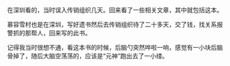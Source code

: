 在深圳看的，当时误入传销组织几天。回来看了一些相关文章，其中就包括这本。

慕容雪村也是在深圳，写好遗书然后去传销组织待了二十多天，交了钱，找关系报警抓的那帮人，回来写的此书。

记得我当时很想不通，看这本书的时候，后脑勺突然哗啦一响，感觉有一小块后脑骨掉了，随后大脑空荡荡的，应该是“元神”跑出去了一小缕。
